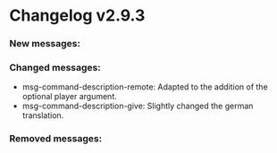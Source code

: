 # Changelog v2.9.3

### New messages:

### Changed messages:

* msg-command-description-remote: Adapted to the addition of the optional player argument.
* msg-command-description-give: Slightly changed the german translation.

### Removed messages:

